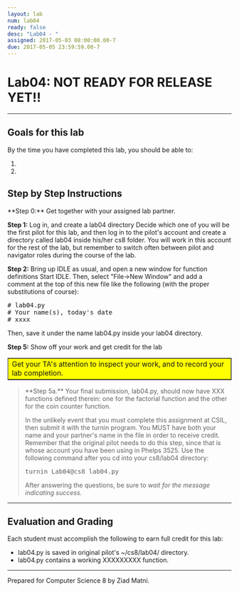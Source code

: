 ```yaml
---
layout: lab
num: lab04
ready: false
desc: "Lab04 - "
assigned: 2017-05-03 08:00:00.00-7
due: 2017-05-05 23:59:59.00-7
---
```


<div markdown='1'>

<h1>Lab04: NOT READY FOR RELEASE YET!!</h1>
<hr>
<h2>Goals for this lab</h2>

By the time you have completed this lab, you should be able to:
<ol>
<li></li>
<li></li>
</ol>

<h2>Step by Step Instructions</h2>
**Step 0:** Get together with your assigned lab partner.

**Step 1:** Log in, and create a lab04 directory
Decide which one of you will be the first pilot for this lab, and then log in to the pilot's account and create a directory called lab04 inside his/her cs8 folder. You will work in this account for the rest of the lab, but remember to switch often between pilot and navigator roles during the course of the lab.

**Step 2:** Bring up IDLE as usual, and open a new window for function definitions
Start IDLE. Then, select &quot;File-&gt;New Window&quot; and add a comment at the top of this new file like the following (with the proper substitutions of course): 

<pre>
# lab04.py
# Your name(s), today's date
# xxxx
</pre>

Then, save it under the name lab04.py inside your lab04 directory.





**Step 5:** Show off your work and get credit for the lab

<table bgcolor="yellow" border="1" cellpadding="4"><tbody><tr><td>
   Get your TA's attention to inspect your work, and to record your lab completion.
</td></tr></tbody></table>

<blockquote>
**Step 5a.**
Your final submission, lab04.py, should now have XXX functions defined therein: one for the factorial function and the other for the coin counter function.

In the unlikely event that you must complete this assignment at CSIL, then submit it with the turnin program. You MUST have both your name and your partner's name in the file in order to receive credit. Remember that the original pilot needs to do this step, since that is whose account you have been using in Phelps 3525. Use the following command after you cd into your cs8/lab04 directory:

<pre>turnin Lab04@cs8 lab04.py</pre>

After answering the questions, be sure to <em>wait for the message indicating success.</em>
</blockquote>

<hr>
<h2>Evaluation and Grading</h2>
Each student must accomplish the following to earn full credit for this lab:
 <ul>
   <li>lab04.py is saved in original pilot's ~/cs8/lab04/ directory.</li>
   <li>lab04.py contains a working XXXXXXXXX function.</li>
 </ul>

<hr>
Prepared for Computer Science 8 by Ziad Matni.

</div>
